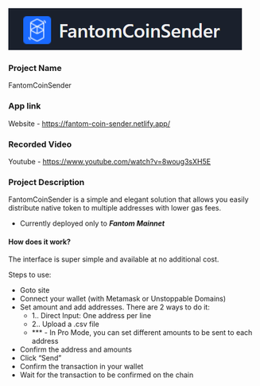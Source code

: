 <img src="./src/assets/site-logo.png">

### Project Name
FantomCoinSender

### App link
Website - https://fantom-coin-sender.netlify.app/

### Recorded Video
Youtube - https://www.youtube.com/watch?v=8woug3sXH5E

### Project Description
FantomCoinSender is a simple and elegant solution that allows you easily distribute native token to multiple addresses with lower gas fees.
- Currently deployed only to <i>**Fantom Mainnet**</i>

#### How does it work?
The interface is super simple and available at no additional cost.

Steps to use:

- Goto site
- Connect your wallet (with Metamask or Unstoppable Domains)
- Set amount and add addresses. There are 2 ways to do it:
    - 1.. Direct Input: One address per line
    - 2.. Upload a .csv file
    - *** - In Pro Mode, you can set different amounts to be sent to each address 
- Confirm the address and amounts
- Click “Send”
- Confirm the transaction in your wallet
- Wait for the transaction to be confirmed on the chain
